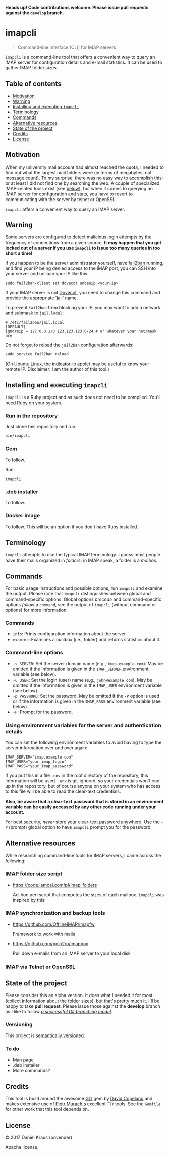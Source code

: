 **Heads up! Code contributions welcome. Please issue pull requests against the
`develop` branch.**

imapcli
=======

> Command-line interface (CLI) for IMAP servers

`imapcli` is a command-line tool that offers a convenient way to query an IMAP
server for configuration details and e-mail statistics. It can be used to gather
IMAP folder sizes.


Table of contents
-----------------

*   [Motivation](#motivation)
*   [Warning](#warning)
*   [Installing and executing `imapcli`](#installing-and-executing-imapcli)
*   [Terminology](#terminology)
*   [Commands](#commands)
*   [Alternative resources](#alternative-resources)
*   [State of the project](#state-of-the-project)
*   [Credits](#credits)
*   [License](#license)


Motivation
----------

When my university mail account had almost reached the quota, I needed to find
out what the largest mail folders were (in terms of megabytes, not message
count). To my surprise, there was no easy way to accomplish this; or at least I
did not find one by searching the web. A couple of specialized IMAP-related
tools exist (see [below](#alternative-resources)), but when it comes to querying
an IMAP server for configuration and stats, you have to resort to communicating
with the server by telnet or OpenSSL.

`imapcli` offers a convenient way to query an IMAP server.


Warning
-------

Some servers are configured to detect malicious login attempts by the frequency
of connections from a given source. **It may happen that you get locked out of
a server if you use `imapcli` to issue too many queries in too short a time!**

If you happen to be the server administrator yourself, have
[fail2ban](https://www.fail2ban.org) running, and find your IP being denied
access to the IMAP port, you can SSH into your server and un-ban your IP like
this:

    sudo fail2ban-client set dovecot unbanip <your-ip>

If your IMAP server is not [Dovecot](https://www.dovecot.org), you need to change
this command and provide the appropriate 'jail' name.

To prevent `fail2ban` from blocking your IP, you may want to add a network and
submask to `jail.local`:

    # /etc/fail2ban/jail.local
    [DEFAULT]
    ignoreip = 127.0.0.1/8 123.123.123.0/24 # or whatever your net/mask are

Do not forget to reload the `jail2ban` configuration afterwards:

    sudo service fail2ban reload

(On Ubuntu Linux, the [indicator-ip](https://github.com/bovender/indicator-ip)
applet may be useful to know your remote IP. Disclaimer: I am the author of this
tool.)

Installing and executing `imapcli`
--------------------------------

`imapcli` is a Ruby project and as such does not need to be compiled. You'll
need Ruby on your system.


### Run in the repository

Just clone this repository and run

    bin/imapcli


### Gem

To follow.

Run:

    imapcli


### .deb installer

To follow.


### Docker image

To follow. This will be an option if you don't have Ruby installed.


Terminology
-----------

`imapcli` attempts to use the typical IMAP terminology. I guess most people
have their mails organized in *folders*; in IMAP speak, a folder is a *maibox*.


Commands
--------

For basic usage instructions and possible options, run `imapcli` and examine
the output. Please note that `imapcli` distinguishes between global and
command-specific options. Global options *precede* and command-specific options
*follow* a `command`, see the output of `imapcli` (without command or options)
for more information.


### Commands

*   `info`: Prints configuration information about the server.
*   `examine`: Examines a mailbox (i.e., folder) and returns statistics about it.


### Command-line options

*   `-s SERVER`: Set the server domain name (e.g., `imap.example.com`). May be
    omitted if the information is given in the `IMAP_SERVER` environment variable
    (see below).
*   `-u USER`: Set the login (user) name (e.g., `john@example.com`). May be
    omitted if the information is given in the `IMAP_USER` environment variable
    (see below).
*   `-p PASSWORD`: Set the password. May be omitted if the `-P` option is used
    or if the information is given in the `IMAP_PASS` environment variable (see below).
*   `-P`: Prompt for the password.


### Using environment variables for the server and authentication details

You can set the following environment variables to avoid having to type the
server information over and over again:

    IMAP_SERVER="imap.example.com"
    IMAP_USER="your_imap_login"
    IMAP_PASS="your_imap_password"

If you put this in a file `.env` in the root directory of the repository, this
information will be used. `.env` is git-ignored, so your credentials won't end up
in the repository, but of course anyone on your system who has access to this file
will be able to read the clear-text credentials.

**Also, be aware that a clear-text password that is stored in an environment
variable can be easily accessed by any other code running under your account.**

For best security, *never* store your clear-text password anywhere. Use the `-P`
(prompt) global option to have `imapcli` prompt you for the password.


Alternative resources
---------------------

While researching command-line tools for IMAP servers, I came across the
following:


### IMAP folder size script

*   <https://code.iamcal.com/pl/imap_folders>

    Ad-hoc perl script that computes the sizes of each mailbox. `imapcli` was
    inspired by this!


### IMAP synchronization and backup tools

*   <https://github.com/OfflineIMAP/imapfw>

    Framework to work with mails

*   <https://github.com/polo2ro/imapbox>

    Pull down e-mails from an IMAP server to your local disk



### IMAP via Telnet or OpenSSL


State of the project
--------------------

Please consider this an alpha version. It does what I needed it for most (collect
information about the folder sizes), but that's pretty much it. I'll be happy
to take **pull request**. Please issue those against the **develop** branch as
I like to follow *[a successful Git branching model](http://nvie.com/git-model)*.

### Versioning

This project is [semantically versioned](https://semver.org).

### To do

-   Man page
-   .deb installer
-   More commands?


Credits
-------

This tool is build around the awesome [GLI](https://github.com/davetron5000/gli)
gem by [David Copeland](https://github.com/davetron5000) and makes extensive use
of [Piotr Murach's](https://github.com/piotrmurach) excellent `TTY` tools. See
the `Gemfile` for other work that this tool depends on.


License
-------

&copy; 2017 Daniel Kraus (bovender)

Apache license.

